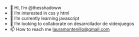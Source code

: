 - 👋 Hi, I’m @thesshadoww
- 👀 I’m interested in css y html
- 🌱 I’m currently learning javascript
- 💞️ I’m looking to collaborate on desarrollador de videojuegos
- 📫 How to reach me lauramontenillo@gmail.com

<!---
thesshadoww/thesshadoww is a ✨ special ✨ repository because its `README.md` (this file) appears on your GitHub profile.
You can click the Preview link to take a look at your changes.
--->

